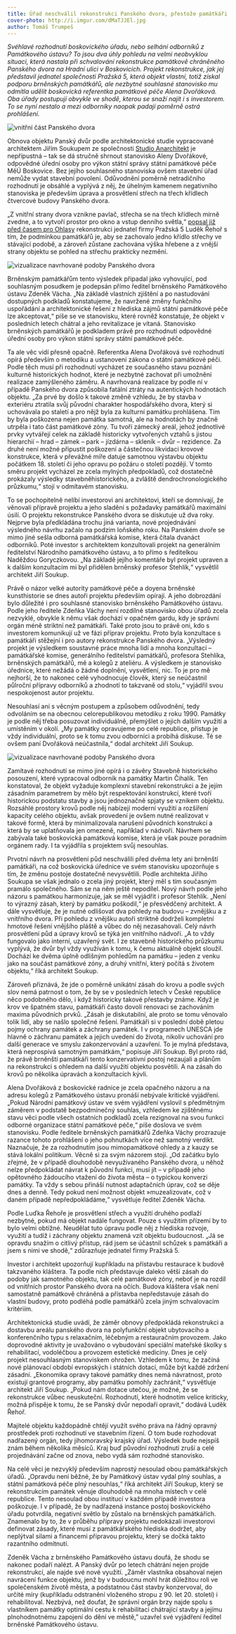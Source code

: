 ```yaml
---
title: Úřad neschválil rekonstrukci Panského dvora, přestože památkáři souhlasili
cover-photo: http://i.imgur.com/dMaTJJEl.jpg
author: Tomáš Trumpeš
---
```


*Svéhlavé rozhodnutí boskovického úřadu, nebo selhání odborníků z Památkového ústavu? To jsou dva úhly pohledu na velmi neobvyklou situaci, která nastala při schvalování rekonstrukce památkově chráněného Panského dvora na Hradní ulici v Boskovicích. Projekt rekonstrukce, jak jej představil jednatel společnosti Pražská 5, která objekt vlastní, totiž získal podporu brněnských památkářů, ale nezbytné souhlasné stanovisko mu odmítla udělit boskovická referentka památkové péče Alena Dvořáková. Oba úřady postupují obvykle ve shodě, kterou se snaží najít i s investorem. To se nyní nestalo a mezi odborníky naopak padají poměrně ostrá prohlášení.*

<img src="http://i.imgur.com/dMaTJJE.jpg" alt="vnitřní část Panského dvora" class="img-responsive">

Obnova objektu Panský dvůr podle architektonické studie vypracované architektem Jiřím Soukupem ze společnosti [Studio Anarchitekt](http://www.anarchitekt.cz/) je nepřípustná – tak se dá stručně shrnout stanovisko Aleny Dvořákové, odpovědné úřední osoby pro výkon státní správy státní památkové péče MěÚ Boskovice. Bez jejího souhlasného stanoviska ovšem stavební úřad nemůže vydat stavební povolení. Odůvodnění poměrně netradičního rozhodnutí je obsáhlé a vyplývá z něj, že úhelným kamenem negativního stanoviska je především úprava a prosvětlení střech na třech křídlech čtvercové budovy Panského dvora. 

„Z vnitřní strany dvora vznikne pavlač, střecha se na třech křídlech mírně zvedne, a to vytvoří prostor pro okno a vstup denního světla,“ [popsal již před časem pro Ohlasy](/clanky/2015/03/rekonstrukce-panskeho-dvora.html) rekonstrukci jednatel firmy Pražská 5 Luděk Řehoř s tím, že podmínkou památkářů je, aby se zachovalo jedno křídlo střechy ve stávající podobě, a zároveň zůstane zachována výška hřebene a z vnější strany objektu se pohled na střechu prakticky nezmění.

<img src="http://i.imgur.com/EDKgSAf.jpg" alt="vizualizace navrhované podoby Panského dvora" class="img-responsive">

Brněnským památkářům tento výsledek připadal jako vyhovující, pod souhlasným posudkem je podepsán přímo ředitel brněnského Památkového ústavu Zdeněk Vácha. „Na základě vlastních zjištění a po nastudování dostupných podkladů konstatujeme, že navržené změny funkčního uspořádání a architektonické řešení z hlediska zájmů státní památkové péče lze akceptovat,“ píše se ve stanovisku, které rovněž konstatuje, že objekt v posledních letech chátral a jeho revitalizace je vítaná. Stanovisko brněnských památkářů je podkladem právě pro rozhodnutí odpovědné úřední osoby pro výkon státní správy státní památkové péče. 

Ta ale věc vidí přesně opačně. Referentka Alena Dvořáková své rozhodnutí opírá především o metodiku a ustanovení zákona o státní památkové péči. Podle těch musí při rozhodnutí vycházet ze současného stavu poznání kulturně historických hodnot, které je nezbytné zachovat při umožnění realizace zamýšleného záměru. A navrhovaná realizace by podle ní v případě Panského dvora způsobila fatální ztráty na autentických hodnotách objektu. „Za prvé by došlo k takové změně vzhledu, že by stavba v exteriéru ztratila svůj původní charakter hospodářského dvora, který si uchovávala po staletí a pro nějž byla za kulturní památku prohlášena. Tím by byla poškozena nejen památka samotná, ale na hodnotách by značně utrpěla i tato část památkové zóny. Tu tvoří zámecký areál, jehož jednotlivé prvky vytvářejí celek na základě historicky vytvořených vztahů s jistou hierarchií – hrad – zámek – park – jízdárna – skleník – dvůr – rezidence. Za druhé není možné připustit poškození a částečnou likvidaci krovové konstrukce, která v převážné míře datuje samotnou výstavbu objektu počátkem 18. století či jeho opravu po požáru o století později. V tomto směru projekt vycházel ze zcela mylných předpokladů, což dostatečně prokázaly výsledky stavebněhistorického, a zvláště dendrochronologického průzkumu,“ stojí v odmítavém stanovisku.

To se pochopitelně nelíbí investorovi ani architektovi, kteří se domnívají, že věnovali přípravě projektu a jeho sladění s požadavky památkářů maximální úsilí. O projektu rekonstrukce Panského dvora se diskutuje už dva roky. Nejprve byla předkládána trochu jiná varianta, nové projednávání výsledného návrhu začalo na podzim loňského roku. Na Panském dvoře se mimo jiné sešla odborná památkářská komise, která čítala dvanáct odborníků. Poté investor s architektem konzultovali projekt na generálním ředitelství Národního památkového ústavu, a to přímo s ředitelkou Naděždou Goryczkovou. „Na základě jejího komentáře byl projekt upraven a k dalším konzultacím mi byl přidělen brněnský profesor Stehlík,“ vysvětlil architekt Jiří Soukup.

Právě o názor velké autority památkové péče a doyena brněnské kunsthistorie se dnes autoři projektu především opírají. A jeho dobrozdání bylo důležité i pro souhlasné stanovisko brněnského Památkového ústavu. Podle jeho ředitele Zdeňka Váchy není rozdílné stanovisko obou úřadů zcela nezvyklé, obvykle k němu však dochází v opačném gardu, kdy je správní orgán méně striktní než památkáři. Také proto jsou to právě oni, kdo s investorem komunikují už ve fázi příprav projektu. Proto byla konzultace s památkáři stěžejní i pro autory rekonstrukce Panského dvora. „Výsledný projekt je výsledkem soustavné práce mnoha lidí a mnoha konzultací – památkářské komise, generálního ředitelství památkářů, profesora Stehlíka, brněnských památkářů, mě a kolegů z ateliéru. A výsledkem je stanovisko úřednice, které nežádá o žádné doplnění, vysvětlení, nic. To je pro mě nejhorší, že to nakonec celé vyhodnocuje člověk, který se neúčastnil půlroční přípravy odborníků a zhodnotí to takzvaně od stolu,“ vyjádřil svou nespokojenost autor projektu.

Nesouhlasí ani s věcným postupem a způsobem odůvodnění, tedy odvoláním se na obecnou celorepublikovou metodiku z roku 1990. Památky je podle něj třeba posuzovat individuálně, přemýšlet o jejich dalším využití a umístěním v okolí. „My památky opravujeme po celé republice, přístup je vždy individuální, proto se k tomu zvou odborníci a probíhá diskuse. Té se ovšem paní Dvořáková neúčastnila,“ dodal architekt Jiří Soukup.

<img src="http://i.imgur.com/9w8hfI6.jpg" alt="vizualizace navrhované podoby Panského dvora" class="img-responsive">

Zamítavé rozhodnutí se mimo jiné opírá i o závěry Stavebně historického posouzení, které vypracoval odborník na památky Martin Čihalík. Ten konstatoval, že objekt vyžaduje komplexní stavební rekonstrukci a že jejím zásadním parametrem by mělo být respektování konstrukcí, které tvoří historickou podstatu stavby a jsou jednoznačně spjaty se vznikem objektu. Rozsáhlé prostory krovů podle něj nabízejí moderní využití a rozšíření kapacity celého objektu, avšak provedení je ovšem nutné realizovat v takové formě, která by minimalizovala narušení původních konstrukcí a která by se uplatňovala jen omezeně, například v nádvoří. Návrhem se zabývala také boskovická památková komise, která je však pouze poradním orgánem rady. I ta vyjádřila s projektem svůj nesouhlas.

Prvotní návrh na prosvětlení půd neschválili před dvěma lety ani brněnští památkáři, na což boskovická úřednice ve svém stanovisku upozorňuje s tím, že změnu postoje dostatečně nevysvětlili. Podle architekta Jiřího Soukupa se však jednalo o zcela jiný projekt, který měl s tím současným pramálo společného. Sám se na něm ještě nepodílel. Nový návrh podle jeho názoru s památkou harmonizuje, jak se měl vyjádřit i profesor Stehlík. „Není to výrazný zásah, který by památku poškodil,“ je přesvědčený architekt. A dále vysvětluje, že je nutné odlišovat dva pohledy na budovu – zvnějšku a z vnitřního dvora. Při pohledu z vnějšku autoři striktně dodrželi kompletní hmotové řešení vnějšího pláště a vůbec do něj nezasahovali. Celý návrh prosvětlení půd a úpravy krovů se týká jen vnitřního nádvoří. „A to vždy fungovalo jako interní, uzavřený svět. I ze stavebně historického průzkumu vyplývá, že dvůr byl vždy využíván k tomu, k čemu aktuálně objekt sloužil. Dochází ke dvěma úplně odlišným pohledům na památku – jeden z venku jako na součást památkové zóny, a druhý vnitřní, který počítá s životem objektu,“ říká architekt Soukup.

Zároveň přiznává, že jde o poměrně unikátní zásah do krovu a podle svých slov nemá patrnost o tom, že by se v posledních letech v České republice něco podobného dělo, i když historicky takové přestavby známe. Když je krov ve špatném stavu, památkáři často dovolí renovaci se zachováním maxima původních prvků. „Zásah je diskutabilní, ale proto se tomu věnovalo tolik lidí, aby se našlo společné řešení. Památkáři si v poslední době pletou pojmy ochrany památek a záchrany památek. I v programech UNESCA jde hlavně o záchranu památek a jejich uvedení do života, nikoliv uchování pro další generace ve smyslu zakonzervování a uzavření. To je mylná představa, která neprospívá samotným památkám,“ popisuje Jiří Soukup. Byl proto rád, že právě brněnští památkáři tento konzervativní postoj nezaujali a plánům na rekonstrukci s ohledem na další využití objektu posvětili. A na zásah do krovů po několika úpravách a konzultacích kývli.

Alena Dvořáková z boskovické radnice je zcela opačného názoru a na adresu kolegů z Památkového ústavu pronáší nebývale kritické vyjádření. „Pokud Národní památkový ústav ve svém vyjádření vyslovil s předmětným záměrem v podstatě bezpodmínečný souhlas, vzhledem ke zjištěnému stavu věci podle všech ostatních podkladů zcela rezignoval na svou funkci odborné organizace státní památkové péče,“ píše doslova ve svém stanovisku. Podle ředitele brněnských památkářů Zdeňka Váchy prozrazuje razance tohoto prohlášení o jeho pohnutkách více než samotný verdikt. Naznačuje, že za rozhodnutím jsou mimopamátkové ohledy a z kauzy se stává lokální politikum. Věcně si za svým názorem stojí. „Od začátku bylo zřejmé, že v případě dlouhodobě nevyužívaného Panského dvora, u něhož nelze předpokládat návrat k původní funkci, musí jít – v případě jeho opětovného žádoucího vtažení do života města – o typickou konverzi památky. Ta vždy s sebou přináší nutnost adaptačních úprav, což se děje dnes a denně. Tedy pokud není možnost objekt »muzealizovat«, což v daném případě nepředpokládáme,“ vysvětluje ředitel Zdeněk Vácha.

Podle Luďka Řehoře je prosvětlení střech a využití druhého podlaží nezbytné, pokud má objekt nadále fungovat. Pouze s využitím přízemí by to bylo velmi obtížné. Neudělat tuto úpravu podle něj z hlediska rozvoje, využití a tudíž i záchrany objektu znamená vzít objektu budoucnost. „Já se opravdu snažím o citlivý přístup, rád jsem se účastnil schůzek s památkáři a jsem s nimi ve shodě,“ zdůrazňuje jednatel firmy Pražská 5.

Investor i architekt upozorňují kupříkladu na přístavbu restaurace k budově takzvaného kláštera. Ta podle nich představuje daleko větší zásah do podoby jak samotného objektu, tak celé památkové zóny, neboť je na rozdíl od vnitřních prostor Panského dvora na očích. Budova kláštera však není samostatně památkově chráněná a přístavba nepředstavuje zásah do vlastní budovy, proto podléhá podle památkářů zcela jiným schvalovacím kritériím.

Architektonická studie uvádí, že záměr obnovy předpokládá rekonstrukci a dostavbu areálu panského dvora na polyfunkční objekt ubytovacího a konferenčního typu s relaxačním, léčebným a restauračním provozem. Jako doprovodné aktivity je uvažováno o vybudování speciální mateřské školky s rehabilitací, vodoléčbou a provozem estetické medicíny. Dnes je celý projekt nesouhlasným stanoviskem ohrožen. Vzhledem k tomu, že začíná nové plánovací období evropských i státních dotací, může být každé zdržení zásadní. „Ekonomika opravy takové památky dnes nemá návratnost, proto existují grantové programy, aby památku pomohly zachránit,“ vysvětluje architekt Jiří Soukup. „Pokud nám dotace utečou, je možné, že se rekonstrukce vůbec neuskuteční. Rozhodnutí, které hodnotím velice kriticky, možná přispěje k tomu, že se Panský dvůr nepodaří opravit,“ dodává Luděk Řehoř.

Majitelé objektu každopádně chtějí využít svého práva na řádný opravný prostředek proti rozhodnutí ve stavebním řízení. O tom bude rozhodovat nadřazený orgán, tedy jihomoravský krajský úřad. Výsledek bude nejspíš znám během několika měsíců. Kraj buď původní rozhodnutí zruší a celé projednávání začne od znova, nebo vydá sám rozhodné stanovisko.

Na celé věci je nezvyklý především naprostý nesoulad obou památkářských úřadů. „Opravdu není běžné, že by Památkový ústav vydal plný souhlas, a státní památková péče plný nesouhlas,“ říká architekt Jiří Soukup, který se rekonstrukcím památek věnuje dlouhodobě na mnoha místech v celé republice. Tento nesoulad obou institucí v každém případě investora poškozuje. I v případě, že by nadřazená instance postoj boskovického úřadu potvrdila, negativní světlo by zůstalo na brněnských památkářích. Znamenalo by to, že v průběhu přípravy projektu nedokázali investorovi definovat zásady, které musí z památkářského hlediska dodržet, aby neplýtval silami a financemi přípravou projektu, který se dočká takto razantního odmítnutí.

Zdeněk Vácha z brněnského Památkového ústavu doufá, že shodu se nakonec podaří nalézt. A Panský dvůr po letech chátrání nejen projde rekonstrukcí, ale najde své nové využití. „Záměr vlastníka obsahoval nejen navrácení funkce objektu, jenž by v budoucnu mohl hrát důležitou roli ve společenském životě města, a podstatnou část stavby konzervoval, do určité míry (kupříkladu odstranění vloženého stropu z 90. let 20. století) i rehabilitoval. Nezbývá, než doufat, že správní orgán brzy najde spolu s vlastníkem památky optimální cestu k rehabilitaci chátrající stavby a jejímu plnohodnotnému zapojení do dění ve městě,” uzavřel své vyjádření ředitel brněnské Památkového ústavu.